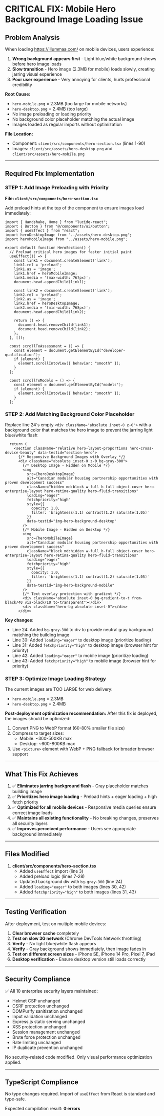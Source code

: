 # CRITICAL FIX: Mobile Hero Background Image Loading Issue

## Problem Analysis
When loading https://illummaa.com/ on mobile devices, users experience:
1. **Wrong background appears first** - Light blue/white background shows before hero image loads
2. **Slow transition** - Hero image (2.3MB for mobile) loads slowly, creating jarring visual experience
3. **Poor user experience** - Very annoying for clients, hurts professional credibility

**Root Cause:**
- `hero-mobile.png` = 2.3MB (too large for mobile networks)
- `hero-desktop.png` = 2.4MB (too large)
- No image preloading or loading priority
- No background color placeholder matching the actual image
- Images loaded as regular imports without optimization

**File Location:**
- Component: `client/src/components/hero-section.tsx` (lines 1-90)
- Images: `client/src/assets/hero-desktop.png` and `client/src/assets/hero-mobile.png`

---

## Required Fix Implementation

### STEP 1: Add Image Preloading with Priority

**File: `client/src/components/hero-section.tsx`**

Add preload hints at the top of the component to ensure images load immediately:

```tsx
import { Handshake, Home } from "lucide-react";
import { Button } from "@/components/ui/button";
import { useEffect } from "react";
import heroDesktopImage from "../assets/hero-desktop.png";
import heroMobileImage from "../assets/hero-mobile.png";

export default function HeroSection() {
  // Preload critical hero images for faster initial paint
  useEffect(() => {
    const link1 = document.createElement('link');
    link1.rel = 'preload';
    link1.as = 'image';
    link1.href = heroMobileImage;
    link1.media = '(max-width: 767px)';
    document.head.appendChild(link1);

    const link2 = document.createElement('link');
    link2.rel = 'preload';
    link2.as = 'image';
    link2.href = heroDesktopImage;
    link2.media = '(min-width: 768px)';
    document.head.appendChild(link2);

    return () => {
      document.head.removeChild(link1);
      document.head.removeChild(link2);
    };
  }, []);

  const scrollToAssessment = () => {
    const element = document.getElementById("developer-qualification");
    if (element) {
      element.scrollIntoView({ behavior: "smooth" });
    }
  };

  const scrollToModels = () => {
    const element = document.getElementById("models");
    if (element) {
      element.scrollIntoView({ behavior: "smooth" });
    }
  };
```

### STEP 2: Add Matching Background Color Placeholder

Replace line 24's empty `<div className="absolute inset-0 z-0">` with a background color that matches the hero image to prevent the jarring light blue/white flash:

```tsx
  return (
    <section className="relative hero-layout-proportions hero-cross-device-beauty" data-testid="section-hero">
      {/* Responsive Background Images with Overlay */}
      <div className="absolute inset-0 z-0 bg-gray-300">
        {/* Desktop Image - Hidden on Mobile */}
        <img
          src={heroDesktopImage}
          alt="Canadian modular housing partnership opportunities with proven development success"
          className="hidden md:block w-full h-full object-cover hero-enterprise-layout hero-retina-quality hero-fluid-transitions"
          loading="eager"
          fetchpriority="high"
          style={{
            opacity: 1.0,
            filter: 'brightness(1.1) contrast(1.2) saturate(1.05)'
          }}
          data-testid="img-hero-background-desktop"
        />
        {/* Mobile Image - Hidden on Desktop */}
        <img
          src={heroMobileImage}
          alt="Canadian modular housing partnership opportunities with proven development success"
          className="block md:hidden w-full h-full object-cover hero-enterprise-layout hero-retina-quality hero-fluid-transitions"
          loading="eager"
          fetchpriority="high"
          style={{
            opacity: 1.0,
            filter: 'brightness(1.1) contrast(1.2) saturate(1.05)'
          }}
          data-testid="img-hero-background-mobile"
        />
        {/* Text overlay protection with gradient */}
        <div className="absolute inset-0 bg-gradient-to-t from-black/40 via-black/10 to-transparent"></div>
        <div className="hero-bg absolute inset-0"></div>
      </div>
```

**Key changes:**
- Line 24: Added `bg-gray-300` to div to provide neutral gray background matching the building image
- Line 30: Added `loading="eager"` to desktop image (prioritize loading)
- Line 31: Added `fetchpriority="high"` to desktop image (browser hint for priority)
- Line 42: Added `loading="eager"` to mobile image (prioritize loading)
- Line 43: Added `fetchpriority="high"` to mobile image (browser hint for priority)

### STEP 3: Optimize Image Loading Strategy

The current images are TOO LARGE for web delivery:
- `hero-mobile.png` = 2.3MB
- `hero-desktop.png` = 2.4MB

**Post-deployment optimization recommendation:**
After this fix is deployed, the images should be optimized:
1. Convert PNG to WebP format (60-80% smaller file size)
2. Compress to target sizes:
   - Mobile: ~300-500KB max
   - Desktop: ~600-800KB max
3. Use `<picture>` element with WebP + PNG fallback for broader browser support

---

## What This Fix Achieves

1. ✅ **Eliminates jarring background flash** - Gray placeholder matches building image
2. ✅ **Prioritizes hero image loading** - Preload hints + eager loading + high fetch priority
3. ✅ **Optimized for all mobile devices** - Responsive media queries ensure correct image loads
4. ✅ **Maintains all existing functionality** - No breaking changes, preserves all security layers
5. ✅ **Improves perceived performance** - Users see appropriate background immediately

---

## Files Modified

1. **client/src/components/hero-section.tsx**
   - Added `useEffect` import (line 3)
   - Added preload logic (lines 7-28)
   - Updated background div with `bg-gray-300` (line 24)
   - Added `loading="eager"` to both images (lines 30, 42)
   - Added `fetchpriority="high"` to both images (lines 31, 43)

---

## Testing Verification

After deployment, test on multiple mobile devices:

1. **Clear browser cache** completely
2. **Test on slow 3G network** (Chrome DevTools Network throttling)
3. **Verify** - No light blue/white flash appears
4. **Verify** - Gray background shows immediately, then image fades in
5. **Test on different screen sizes** - iPhone SE, iPhone 14 Pro, Pixel 7, iPad
6. **Desktop verification** - Ensure desktop version still loads correctly

---

## Security Compliance

✅ All 10 enterprise security layers maintained:
- Helmet CSP unchanged
- CSRF protection unchanged
- DOMPurify sanitization unchanged
- Input validation unchanged
- Express.js static serving unchanged
- XSS protection unchanged
- Session management unchanged
- Brute force protection unchanged
- Rate limiting unchanged
- IP duplicate prevention unchanged

No security-related code modified. Only visual performance optimization applied.

---

## TypeScript Compliance

No type changes required. Import of `useEffect` from React is standard and type-safe.

Expected compilation result: **0 errors**
